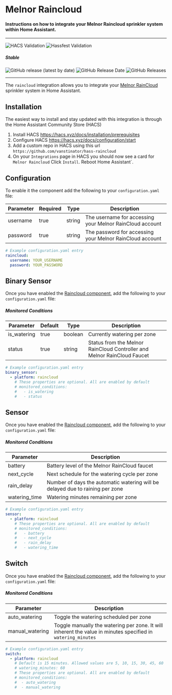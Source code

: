# Melnor Raincloud

#### Instructions on how to integrate your Melnor Raincloud sprinkler system within Home Assistant.

---

![HACS Validation](https://github.com/vanstinator/hass-raincloud/workflows/HACS%20Validation/badge.svg?branch=master) ![Hassfest Validation](https://github.com/vanstinator/hass-raincloud/workflows/Hassfest%20Validation/badge.svg?branch=master)

<!-- ### Stats
![GitHub All Releases](https://img.shields.io/github/downloads/vanstinator/hass-raincloud/total?color=orange&label=Total%20downloads&style=for-the-badge) -->

##### Stable
![GitHub release (latest by date)](https://img.shields.io/github/v/release/vanstinator/hass-raincloud?style=for-the-badge) ![GitHub Release Date](https://img.shields.io/github/release-date/vanstinator/hass-raincloud?style=for-the-badge) ![GitHub Releases](https://img.shields.io/github/downloads/vanstinator/hass-raincloud/latest/total?color=purple&label=%20release%20Downloads&style=for-the-badge) 

---

The `raincloud` integration allows you to integrate your [Melnor RainCloud](https://wifiaquatimer.com) sprinkler system in Home Assistant.

## Installation
The easiest way to install and stay updated with this integration is through the Home Assistant Community Store (HACS)

1. Install HACS https://hacs.xyz/docs/installation/prerequisites
1. Configure HACS https://hacs.xyz/docs/configuration/start
1. Add a custom repo in HACS using this url `https://github.com/vanstinator/hass-raincloud`
1. On your `Integrations` page in HACS you should now see a card for `Melnor Raincloud` Click `Install`. Reboot Home Assistant`.

## Configuration

To enable it the component add the following to your `configuration.yaml` file:

Parameter | Required | Type | Description
------------ | ------------- | ------------ | ------------- |
username | true | string | The username for accessing your Melnor RainCloud account
password | true | string | The password for accessing your Melnor RainCloud account

```yaml
# Example configuration.yaml entry
raincloud:
  username: YOUR_USERNAME
  password: YOUR_PASSWORD
```

## Binary Sensor

Once you have enabled the [Raincloud component](#configuration), add the following to your `configuration.yaml` file:

##### Monitored Conditions
Parameter | Default | Type | Description
------------ | ------------- |------------ | ------------- |
is_watering | true | boolean | Currently watering per zone
status | true | string | Status from the Melnor RainCloud Controller and Melnor RainCloud Faucet

```yaml
# Example configuration.yaml entry
binary_sensor:
  - platform: raincloud
    # These properties are optional. All are enabled by default
    # monitored_conditions:
    #   - is_watering
    #   - status
```

## Sensor

Once you have enabled the [Raincloud component](#configuration), add the following to your `configuration.yaml` file:

##### Monitored Conditions

Parameter | Description
------------ | ------------- |
battery | Battery level of the Melnor RainCloud faucet
next_cycle | Next schedule for the watering cycle per zone
rain_delay | Number of days the automatic watering will be delayed due to raining per zone
watering_time | Watering minutes remaining per zone


```yaml
# Example configuration.yaml entry
sensor:
  - platform: raincloud
    # These properties are optional. All are enabled by default
    # monitored_conditions:
    #   - battery
    #   - next_cycle
    #   - rain_delay
    #   - watering_time
```

## Switch

Once you have enabled the [Raincloud component](#configuration), add the following to your `configuration.yaml` file:

##### Monitored Conditions

Parameter | Description
------------ | ------------- |
auto_watering | Toggle the watering scheduled per zone
manual_watering | Toggle manually the watering per zone. It will inherent the value in minutes specified in `watering_minutes`

```yaml
# Example configuration.yaml entry
switch:
  - platform: raincloud
    # Default is 15 minutes. Allowed values are 5, 10, 15, 30, 45, 60
    # watering_minutes: 60
    # These properties are optional. All are enabled by default
    # monitored_conditions:
    #  - auto_watering
    #  - manual_watering
```
